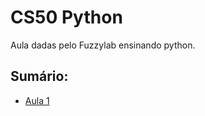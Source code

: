 # CS50 Python

Aula dadas pelo Fuzzylab ensinando python.

## Sumário:

- [Aula 1](./Aula01/README.md)